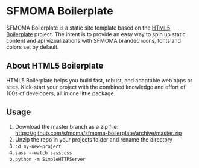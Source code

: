 SFMOMA Boilerplate
==================

SFMOMA Boilerplate is a static site template based on the [HTML5 Boilerplate](https://html5boilerplate.com/) project. The intent is to provide an easy way to spin up static content and api vizualizations with SFMOMA branded icons, fonts and colors set by default.

## <a name="about"></a>About HTML5 Boilerplate

HTML5 Boilerplate helps you build fast, robust, and adaptable web apps or sites. Kick-start your project with the combined knowledge and effort of 100s of developers, all in one little package.

## <a name="usage"></a>Usage

1. Download the master branch as a zip file: https://github.com/sfmoma/sfmoma-boilerplate/archive/master.zip
2. Unzip the repo in your projects folder and rename the directory
3. `cd my-new-project`
4. `sass --watch sass:css`
5. `python -m SimpleHTTPServer` 
